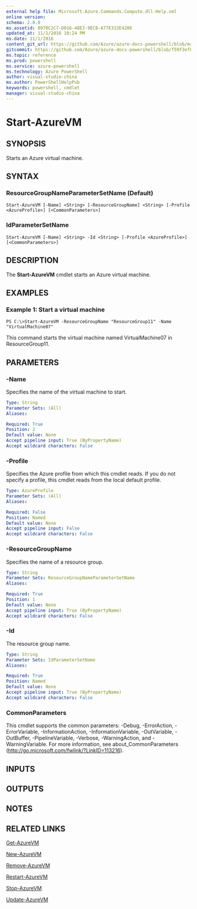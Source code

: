 ```yaml
---
external help file: Microsoft.Azure.Commands.Compute.dll-Help.xml
online version: 
schema: 2.0.0
ms.assetid: 8970C2C7-D016-48E3-9ECB-A77E332E4206
updated_at: 11/1/2016 10:24 PM
ms.date: 11/1/2016
content_git_url: https://github.com/Azure/azure-docs-powershell/blob/master/azureps-cmdlets-docs/ResourceManager/AzureRM.Compute/v0.9.8/Start-AzureVM.md
gitcommit: https://github.com/Azure/azure-docs-powershell/blob/f59f3ef60bc592383812213e69fd77ba950759ed/azureps-cmdlets-docs/ResourceManager/AzureRM.Compute/v0.9.8/Start-AzureVM.md
ms.topic: reference
ms.prod: powershell
ms.service: azure-powershell
ms.technology: Azure PowerShell
author: visual-studio-china
ms.author: PowerShellHelpPub
keywords: powershell, cmdlet
manager: visual-studio-china
---
```


# Start-AzureVM

## SYNOPSIS
Starts an Azure virtual machine.

## SYNTAX

### ResourceGroupNameParameterSetName (Default)
```
Start-AzureVM [-Name] <String> [-ResourceGroupName] <String> [-Profile <AzureProfile>] [<CommonParameters>]
```

### IdParameterSetName
```
Start-AzureVM [-Name] <String> -Id <String> [-Profile <AzureProfile>] [<CommonParameters>]
```

## DESCRIPTION
The **Start-AzureVM** cmdlet starts an Azure virtual machine.

## EXAMPLES

### Example 1: Start a virtual machine
```
PS C:\>Start-AzureVM -ResourceGroupName "ResourceGroup11" -Name "VirtualMachine07"
```

This command starts the virtual machine named VirtualMachine07 in ResourceGroup11.

## PARAMETERS

### -Name
Specifies the name of the virtual machine to start.

```yaml
Type: String
Parameter Sets: (All)
Aliases: 

Required: True
Position: 2
Default value: None
Accept pipeline input: True (ByPropertyName)
Accept wildcard characters: False
```

### -Profile
Specifies the Azure profile from which this cmdlet reads.
If you do not specify a profile, this cmdlet reads from the local default profile.

```yaml
Type: AzureProfile
Parameter Sets: (All)
Aliases: 

Required: False
Position: Named
Default value: None
Accept pipeline input: False
Accept wildcard characters: False
```

### -ResourceGroupName
Specifies the name of a resource group.

```yaml
Type: String
Parameter Sets: ResourceGroupNameParameterSetName
Aliases: 

Required: True
Position: 1
Default value: None
Accept pipeline input: True (ByPropertyName)
Accept wildcard characters: False
```

### -Id
The resource group name.

```yaml
Type: String
Parameter Sets: IdParameterSetName
Aliases: 

Required: True
Position: Named
Default value: None
Accept pipeline input: True (ByPropertyName)
Accept wildcard characters: False
```

### CommonParameters
This cmdlet supports the common parameters: -Debug, -ErrorAction, -ErrorVariable, -InformationAction, -InformationVariable, -OutVariable, -OutBuffer, -PipelineVariable, -Verbose, -WarningAction, and -WarningVariable. For more information, see about_CommonParameters (http://go.microsoft.com/fwlink/?LinkID=113216).

## INPUTS

## OUTPUTS

## NOTES

## RELATED LINKS

[Get-AzureVM](xref:ResourceManager/AzureRM.Compute/v0.9.8/Get-AzureVM.md)

[New-AzureVM](xref:ResourceManager/AzureRM.Compute/v0.9.8/New-AzureVM.md)

[Remove-AzureVM](xref:ResourceManager/AzureRM.Compute/v0.9.8/Remove-AzureVM.md)

[Restart-AzureVM](xref:ResourceManager/AzureRM.Compute/v0.9.8/Restart-AzureVM.md)

[Stop-AzureVM](xref:ResourceManager/AzureRM.Compute/v0.9.8/Stop-AzureVM.md)

[Update-AzureVM](xref:ResourceManager/AzureRM.Compute/v0.9.8/Update-AzureVM.md)


